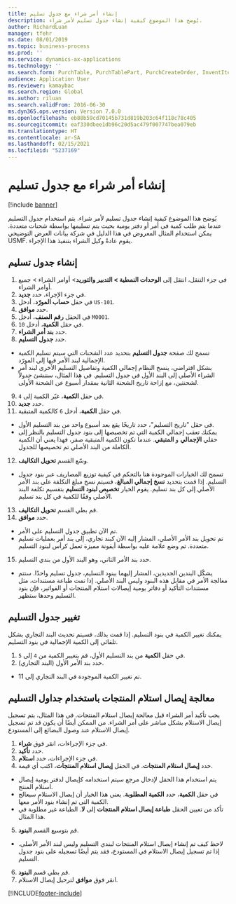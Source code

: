 ```yaml
---
title: إنشاء أمر شراء مع جدول تسليم
description: يُوضح هذا الموضوع كيفية إنشاء جدول تسليم لأمر شراء.
author: RichardLuan
manager: tfehr
ms.date: 08/01/2019
ms.topic: business-process
ms.prod: ''
ms.service: dynamics-ax-applications
ms.technology: ''
ms.search.form: PurchTable, PurchTablePart, PurchCreateOrder, InventItemIdLookupPurchase, PurchDeliverySchedule, PurchEditLines
audience: Application User
ms.reviewer: kamaybac
ms.search.region: Global
ms.author: riluan
ms.search.validFrom: 2016-06-30
ms.dyn365.ops.version: Version 7.0.0
ms.openlocfilehash: eb88b59cd70145b731d819b203c64f118c78c405
ms.sourcegitcommit: eaf330dbee1db96c20d5ac479f007747bea079eb
ms.translationtype: HT
ms.contentlocale: ar-SA
ms.lasthandoff: 02/15/2021
ms.locfileid: "5237169"
---
```

# <a name="create-a-purchase-order-with-a-delivery-schedule"></a>إنشاء أمر شراء مع جدول تسليم

[!include [banner](../../includes/banner.md)]

يُوضح هذا الموضوع كيفية إنشاء جدول تسليم لأمر شراء. يتم استخدام جدول التسليم عندما يتم طلب كمية في أمر أو دفتر يومية بحيث يتم تسليمها بواسطة شحنات متعددة. يمكن استخدام المثال المعروض في هذا الدليل في شركة بيانات العرض التوضيحي USMF. يقوم عادةً وكيل الشراء بتنفيذ هذا الإجراء.

## <a name="create-a-delivery-schedule"></a>إنشاء جدول تسليم
1. في جزء التنقل، انتقل إلى **الوحدات النمطية > التدبير والتوريد‬**> أوامر الشراء > جميع أوامر الشراء.
2. في جزء الإجراء، حدد **جديد**.
3. في حقل **حساب المورّد‬**، أدخل `US-101`.
4. حدد **موافق**.
5. في الحقل **رقم الصنف**، أدخل `M0001`.
6. في حقل **الكمية**، أدخل `10`.
7. حدد **بند أمر الشراء**.
8. حدد **جدول التسليم**.
- تسمح لك صفحة **جدول التسليم** بتحديد عدد الشحنات التي سيتم تسليم الكمية الإجمالية لبند الأمر فيها إلى المورّد.  
- بشكل افتراضي، ينسخ النظام إجمالي الكمية وتفاصيل التسليم الأخرى لبند أمر الشراء الأصلي إلى البند الأول في جدول التسليم. في هذا المثال، سننشئ جدولاً لشحنتين، مع إزاحة تاريخ الشحنة الثانية بمقدار أسبوع عن الشحنة الأولى.  
9. في حقل **الكمية**، غيّر الكمية إلى `4`.
10. حدد **جديد**.
11. في حقل **الكمية**، أدخل `6` كالكمية المتبقية.
- في حقل "تاريخ التسليم"، حدد تاريخًا يقع بعد أسبوع واحد من بند التسليم الأول.  
- يمكنك تعقب إجمالي الكمية التي تم تخصيصها إلى بنود جدول التسليم بالنظر إلى حقلي **الإجمالي** و **المتبقي**. عندما تكون الكمية المتبقية صفر، فهذا يعني أن الكمية الكاملة من البند الأصلي تم تخصيصها للجدول.  
12. وسّع القسم **تحويل التكاليف**.
- تسمح لك الخيارات الموجودة هنا بالتحكم في كيفية توزيع المصاريف عبر بنود جدول التسليم. إذا قمت بتحديد **نسخ إجمالي المبالغ‬**، فسيتم نسخ مبلغ التكلفة على بند الأمر الأصلي إلى كل بند تسليم. يقوم الخيار **تخصيص لبنود التسليم‬** بتقسيم تكلفة البند الأصلي وفقًا للكمية في كل بند تسليم.  
13. قم بطي القسم **تحويل التكاليف**.
14. حدد **موافق**.
- تم الآن تطبيق جدول التسليم على الأمر.  
- تم تحويل بند الأمر الأصلي، المشار إليه الآن كبند تجاري، إلى بند أمر بعمليات تسليم متعددة. تم وضع علامة عليه بواسطة أيقونة مميزة تعمل كرأس لبنود التسليم.  
15. حدد بند الأمر الثاني، وهو البند الأول من بندي التسليم.
- يشكّل البندين الجديدين، المشار إليهما ببنود التسليم، جدول تسليم واحدًا. ستتم معالجة الأمر في مقابل هذه البنود وليس البند الأصلي. إذا تمت طباعة مستندات، مثل مستندات التأكيد أو دفاتر يومية إيصالات استلام المنتجات‬ أو الفواتير، فإن بنود التسليم وحدها ستظهر.  

## <a name="change-the-delivery-schedule"></a>تغيير جدول التسليم
يمكنك تغيير الكمية في بنود التسليم. إذا قمت بذلك، فسيتم تحديث البند التجاري بشكل تلقائي إلى الكمية الإجمالية في بنود التسليم.  
1. في حقل **الكمية** من بند التسليم الأول، قم بتغيير الكمية من `4` إلى `5`.
2. حدد بند الأمر الأول (البند التجاري).  
- تم تغيير الكمية الموجودة في البند التجاري إلى 11.  

## <a name="process-product-receipt-using-delivery-schedules"></a>معالجة إيصال استلام المنتجات باستخدام جداول التسليم
يجب تأكيد أمر الشراء قبل معالجة إيصال استلام المنتجات. في هذا المثال، يتم تسجيل إيصال الاستلام بشكل مباشر على أمر الشراء. من الممكن أيضًا أن يكون قد تم تسجيل إيصال الاستلام عند وصول البضائع إلى المستودع.  
1. في جزء الإجراءات، انقر فوق **شراء**.
2. حدد **تأكيد**.
3. في جزء الإجراءات، حدد **استلام**.
4. حدد **إيصال استلام المنتجات**. في الحقل **إيصال استلام المنتجات**، اكتب أي قيمة.
- يتم استخدام هذا الحقل لإدخال مرجع سيتم استخدامه كإيصال لدفتر يومية إيصال استلام المنتج.  
- في حقل **الكمية**، حدد **الكمية المطلوبة**. يعني هذا الخيار أن إيصال الاستلام سيعالج الكمية التي تم إنشاء بنود الأمر معها.  
- تأكد من تعيين الحقل **طباعة إيصال استلام المنتجات** إلى **لا**. الطباعة غير مطلوبة في هذا المثال.  
5. قم بتوسيع القسم **البنود**.
- لاحظ كيف تم إنشاء إيصال استلام المنتجات لبندي التسليم وليس لبند الأمر الأصلي. إذا تم تسجيل إيصال الاستلام في المستودع، فقد يتم أيضًا تسجيله على بنود جدول التسليم.  
6. قم بطي قسم **البنود**.
7. انقر فوق **موافق** لترحيل إيصال الاستلام.



[!INCLUDE[footer-include](../../../includes/footer-banner.md)]